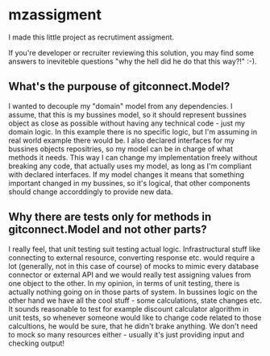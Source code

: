 # mzassigment
I made this little project as recrutiment assigment.

If you're developer or recruiter reviewing this solution, you may find some answers to ineviteble questions "why the hell did he do that this way?!" :-).

## What's the purpouse of gitconnect.Model?
I wanted to decouple my "domain" model from any dependencies. I assume, that this is my bussines model, so it should represent bussines object as close as possible without having any technical code - just my domain logic. In this example there is no specific logic, but I'm assuming in real world example there would be. I also declared interfaces for my bussines objects repositries, so my model can be in charge of what methods it needs. This way I can change my implementation freely without breaking any code, that actually uses my model, as long as I'm compliant with declared interfaces. If my model changes it means that something important changed in my bussines, so it's logical, that other components should change accorddingly to provide new data. 

## Why there are tests only for methods in gitconnect.Model and not other parts?
I really feel, that unit testing suit testing actual logic. Infrastructural stuff like connecting to external resource, converting response etc. would require a lot (generally, not in this case of course) of mocks to mimic every database connector or external API and we would really test assigning values from one object to the other. In my opinion, in terms of unit testing, there is actually nothing going on in those parts of system. In bussines logic on the other hand we have all the cool stuff - some calculations, state changes etc. It sounds reasonable to test for example discount calculator algorithm in unit tests, so whenever someone would like to change code related to those calcultions, he would be sure, that he didn't brake anything. We don't need to mock so many resources either - usually it's just providing input and checking output!
